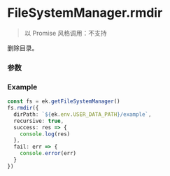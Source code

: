 # FileSystemManager.rmdir

> 以 Promise 风格调用：不支持

删除目录。

### 参数

<Props :data="props" options />

### Example

```ts
const fs = ek.getFileSystemManager()
fs.rmdir({
  dirPath: `${ek.env.USER_DATA_PATH}/example`,
  recursive: true,
  success: res => {
    console.log(res)
  },
  fail: err => {
    console.error(err)
  }
})
```

<script setup>
const props = [
    {
        name: "dirPath", 
        type: "string",
        default: "",
        required: true, 
        desc: "要删除的目录路径 (本地路径)"
    },
    {
        name: "recursive", 
        type: "boolean",
        default: "false",
        required: false, 
        desc: "是否递归删除目录。如果为 true，则删除该目录和该目录下的所有子目录以及文件"
    }
]
</script>

